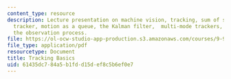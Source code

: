 ```yaml
---
content_type: resource
description: Lecture presentation on machine vision, tracking, sum of squared differences
  tracker, motion as a queue, the Kalman filter,  multi-mode trackers, and affecting
  the observation process.
file: https://ol-ocw-studio-app-production.s3.amazonaws.com/courses/9-913-pattern-recognition-for-machine-vision-fall-2004/61435dc784a5b1fdd15def8c5b6ef0e7_class_11.pdf
file_type: application/pdf
resourcetype: Document
title: Tracking Basics
uid: 61435dc7-84a5-b1fd-d15d-ef8c5b6ef0e7
---
```

